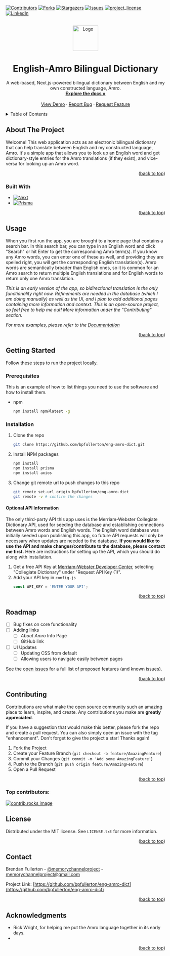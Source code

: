 <!-- Improved compatibility of back to top link: See: https://github.com/othneildrew/Best-README-Template/pull/73 -->
<a id="readme-top"></a>
<!--
*** Thanks for checking out the Best-README-Template. If you have a suggestion
*** that would make this better, please fork the repo and create a pull request
*** or simply open an issue with the tag "enhancement".
*** Don't forget to give the project a star!
*** Thanks again! Now go create something AMAZING! :D
-->



<!-- PROJECT SHIELDS -->
<!--
*** I'm using markdown "reference style" links for readability.
*** Reference links are enclosed in brackets [ ] instead of parentheses ( ).
*** See the bottom of this document for the declaration of the reference variables
*** for contributors-url, forks-url, etc. This is an optional, concise syntax you may use.
*** https://www.markdownguide.org/basic-syntax/#reference-style-links
-->
[![Contributors][contributors-shield]][contributors-url]
[![Forks][forks-shield]][forks-url]
[![Stargazers][stars-shield]][stars-url]
[![Issues][issues-shield]][issues-url]
[![project_license][license-shield]][license-url]
[![LinkedIn][linkedin-shield]][linkedin-url]



<!-- PROJECT LOGO -->
<br />
<div align="center">
  <a href="https://github.com/bpfullerton/eng-amro-dict">
    <img src="images/logo.png" alt="Logo" width="80" height="80">
  </a>

<h1 align="center">English-Amro Bilingual Dictionary</h1>

  <p align="center">
    A web-based, Next.js-powered bilingual dictionary between English and my own constructed language, Amro.
    <br />
    <a href="https://github.com/bpfullerton/eng-amro-dict"><strong>Explore the docs »</strong></a>
    <br />
    <br />
    <a href="https://github.com/bpfullerton/eng-amro-dict">View Demo</a>
    &middot;
    <a href="https://github.com/bpfullerton/eng-amro-dict/issues/new?labels=bug&template=bug-report---.md">Report Bug</a>
    &middot;
    <a href="https://github.com/bpfullerton/eng-amro-dict/issues/new?labels=enhancement&template=feature-request---.md">Request Feature</a>
  </p>
</div>



<!-- TABLE OF CONTENTS -->
<details>
  <summary>Table of Contents</summary>
  <ol>
    <li>
      <a href="#about-the-project">About The Project</a>
      <ul>
        <li><a href="#built-with">Built With</a></li>
      </ul>
    </li>
    <li>
      <a href="#getting-started">Getting Started</a>
      <ul>
        <li><a href="#prerequisites">Prerequisites</a></li>
        <li><a href="#installation">Installation</a></li>
      </ul>
    </li>
    <li><a href="#usage">Usage</a></li>
    <li><a href="#roadmap">Roadmap</a></li>
    <li><a href="#contributing">Contributing</a></li>
    <li><a href="#license">License</a></li>
    <li><a href="#contact">Contact</a></li>
    <li><a href="#acknowledgments">Acknowledgments</a></li>
  </ol>
</details>



<!-- ABOUT THE PROJECT -->
## About The Project

Welcome! This web application acts as an electronic bilingual dictionary that can help translate between English and my constructed language, Amro. It's a simple app that allows you to look up an English word and get dictionary-style entries for the Amro translations (if they exist), and vice-versa for looking up an Amro word.

<p align="right">(<a href="#readme-top">back to top</a>)</p>


### Built With

* [![Next][Next.js]][Next-url]
* [![Prisma][Prisma]][Prisma-url]


<p align="right">(<a href="#readme-top">back to top</a>)</p>


<!-- USAGE EXAMPLES -->
## Usage

When you first run the app, you are brought to a home page that contains a search bar. In this search bar, you can type in an English word and click "Search" or hit Enter to get the corresponding Amro term(s). If you know any Amro words, you can enter one of these as well, and providing they are spelled right, you will get the corresponding English translation(s). Amro words are semantically broader than English ones, so it is common for an Amro search to return multiple English translations and for English words to return only one Amro translation.

*This is an early version of the app, so bidirectional translation is the only functionality right now. Refinements are needed in the database (which I am doing manually) as well as the UI, and I plan to add additional pages containing more information and context. This is an open-source project, so feel free to help me out! More information under the "Contributing" section.*

_For more examples, please refer to the [Documentation](https://example.com)_

<p align="right">(<a href="#readme-top">back to top</a>)</p>


<!-- GETTING STARTED -->
## Getting Started

Follow these steps to run the project locally.

### Prerequisites

This is an example of how to list things you need to use the software and how to install them.
* npm
  ```sh
  npm install npm@latest -g
  ```

### Installation


1. Clone the repo
   ```sh
   git clone https://github.com/bpfullerton/eng-amro-dict.git
   ```
2. Install NPM packages
   ```sh
   npm install
   npm install prisma
   npm install axios
   ```
3. Change git remote url to push changes to this repo
   ```sh
   git remote set-url origin bpfullerton/eng-amro-dict
   git remote -v # confirm the changes
   ```

#### Optional API Information
The only third-party API this app uses is the Merriam-Webster Collegiate Dictionary API, used for seeding the database and establishing connections between Amro words and English words. The English word database was initially seeded upon publishing this app, so future API requests will only be necessary when updates are needed to the database. **If you would like to use the API and make changes/contribute to the database, please contact me first.** Here are instructions for setting up the API, which you should do along with installation.
1. Get a free API Key at [Merriam-Webster Developer Center](https://dictionaryapi.com/register/index), selecting "Collegiate Dictionary" under "Request API Key (1)".
2. Add your API key in `config.js`
   ```js
   const API_KEY = 'ENTER YOUR API';
   ```

<p align="right">(<a href="#readme-top">back to top</a>)</p>


<!-- ROADMAP -->
## Roadmap

- [ ] Bug fixes on core functionality
- [ ] Adding links
    - [ ] *About Amro* Info Page
    - [ ] GitHub link
- [ ] UI Updates
    - [ ] Updating CSS from default
    - [ ] Allowing users to navigate easily between pages

See the [open issues](https://github.com/bpfullerton/eng-amro-dict/issues) for a full list of proposed features (and known issues).

<p align="right">(<a href="#readme-top">back to top</a>)</p>



<!-- CONTRIBUTING -->
## Contributing

Contributions are what make the open source community such an amazing place to learn, inspire, and create. Any contributions you make are **greatly appreciated**.

If you have a suggestion that would make this better, please fork the repo and create a pull request. You can also simply open an issue with the tag "enhancement".
Don't forget to give the project a star! Thanks again!

1. Fork the Project
2. Create your Feature Branch (`git checkout -b feature/AmazingFeature`)
3. Commit your Changes (`git commit -m 'Add some AmazingFeature'`)
4. Push to the Branch (`git push origin feature/AmazingFeature`)
5. Open a Pull Request

<p align="right">(<a href="#readme-top">back to top</a>)</p>

### Top contributors:

<a href="https://github.com/bpfullerton/eng-amro-dict/graphs/contributors">
  <img src="https://contrib.rocks/image?repo=bpfullerton/eng-amro-dict" alt="contrib.rocks image" />
</a>



<!-- LICENSE -->
## License

Distributed under the MIT license. See `LICENSE.txt` for more information.

<p align="right">(<a href="#readme-top">back to top</a>)</p>



<!-- CONTACT -->
## Contact

Brendan Fullerton - [@memorychannelproject](https://www.instagram.com/memorychannelproject/) - memorychannelproject@gmail.com

Project Link: [https://github.com/bpfullerton/eng-amro-dict](https://github.com/bpfullerton/eng-amro-dict)

<p align="right">(<a href="#readme-top">back to top</a>)</p>



<!-- ACKNOWLEDGMENTS -->
## Acknowledgments

* Rick Wright, for helping me put the Amro language together in its early days.
* []()

<p align="right">(<a href="#readme-top">back to top</a>)</p>



<!-- MARKDOWN LINKS & IMAGES -->
<!-- https://www.markdownguide.org/basic-syntax/#reference-style-links -->
[contributors-shield]: https://img.shields.io/github/contributors/bpfullerton/eng-amro-dict.svg?style=for-the-badge
[contributors-url]: https://github.com/bpfullerton/eng-amro-dict/graphs/contributors
[forks-shield]: https://img.shields.io/github/forks/bpfullerton/eng-amro-dict.svg?style=for-the-badge
[forks-url]: https://github.com/bpfullerton/eng-amro-dict/network/members
[stars-shield]: https://img.shields.io/github/stars/bpfullerton/eng-amro-dict.svg?style=for-the-badge
[stars-url]: https://github.com/bpfullerton/eng-amro-dict/stargazers
[issues-shield]: https://img.shields.io/github/issues/bpfullerton/eng-amro-dict.svg?style=for-the-badge
[issues-url]: https://github.com/bpfullerton/eng-amro-dict/issues
[license-shield]: https://img.shields.io/github/license/bpfullerton/eng-amro-dict.svg?style=for-the-badge
[license-url]: https://github.com/bpfullerton/eng-amro-dict/blob/master/LICENSE.txt
[linkedin-shield]: https://img.shields.io/badge/-LinkedIn-black.svg?style=for-the-badge&logo=linkedin&colorB=555
[linkedin-url]: https://linkedin.com/in/brendan-fullerton-a3911b250
[product-screenshot]: images/screenshot.png
[Next.js]: https://img.shields.io/badge/next.js-000000?style=for-the-badge&logo=nextdotjs&logoColor=white
[Next-url]: https://nextjs.org/
[Prisma]: https://img.shields.io/badge/Prisma-3982CE?style=for-the-badge&logo=Prisma&logoColor=white
[Prisma-url]: https://www.prisma.io/
